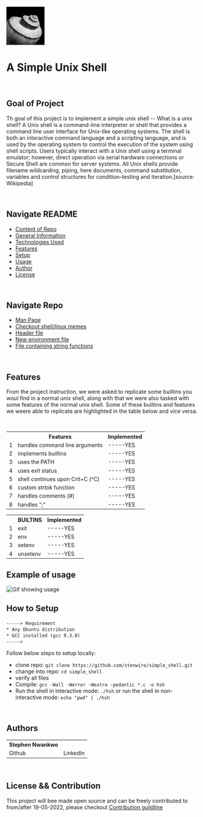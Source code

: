 <!-- ![shell image](./media/linux.png) -->

<img width=100px, height=100px src="./media/shell2.jpg"> <h1>A Simple Unix Shell</h1>

<!-- <img width=100%, height=500px src="./media/shell.jpeg"> -->

<br>

## Goal of Project
Th goal of this project is to implement a simple unix shell -- What is a unix shell? A Unix shell is a command-line interpreter or shell that provides a command line user interface for Unix-like operating systems.  The shell is both an interactive command language and a scripting language, and is used by the operating system to control the execution of the system using shell scripts.
Users typically interact with a Unix shell using a terminal emulator; however, direct operation via serial hardware connections or Secure Shell are common for server systems.  All Unix shells provide filename wildcarding, piping, here documents, command substitution, variables and control structures for condition-testing and iteration.[source: Wikipedia]

<br>

## Navigate README
* [Content of Repo](#navigate-repo)
* [General Information](#goal-of-project)
* [Technologies Used](#technologies-used)
* [Features](#features)
* [Setup](#how-to-setup)
* [Usage](#example-of-usage)
* [Author](#authors)
* [License](#license-&&-contribution)

<br>

## Navigate Repo

* [Man Page](https://github.com/stenwire/simple_shell/blob/master/man_1_simple_shell.man)
* [Checkout shell/linux memes](https://github.com/stenwire/simple_shell/tree/master/media/memes)
* [Header file](https://github.com/stenwire/simple_shell/blob/master/shell.h)
* [New environment file](https://github.com/stenwire/simple_shell/blob/master/new_environment.c)
* [File containing string functions](https://github.com/stenwire/simple_shell/blob/master/string_functions.c)

<br>

## Features

From the project instruction, we were asked to replicate some builtins you woul find in a normal unix shell, along with that we were also tasked with some features of the normal unix shell. Some of these builtins and features we weere able to replicate are highlighted in the table below and vice versa.

<br>

<table>
  <tr>
    <th></th>
    <th scope="col">Features</th>
    <th scope="col">Implemented</th>
  </tr>
  <tr>
    <td>1</td>
    <td>handles command line arguments</td>
    <td>-----YES</td>
  </tr>
  <tr>
    <td>2</td>
    <td>implements builtins</td>
    <td>-----YES</td>
  </tr>
  <tr>
    <td>3</td>
    <td>uses the PATH</td>
    <td>-----YES</td>
  </tr>
  <tr>
    <td>4</td>
    <td>uses exit status</td>
    <td>-----YES</td>
  </tr>
  <tr>
    <td>5</td>
    <td>shell continues upon Crtl+C (^C)</td>
    <td>-----YES</td>
  </tr>
  <tr>
    <td>6</td>
    <td>custom strtok function</td>
    <td>-----YES</td>
  </tr>
  <tr>
    <td>7</td>
    <td>handles comments (#)</td>
    <td>-----YES</td>
  </tr>
  <tr>
    <td>8</td>
    <td>handles ";"</td>
    <td>-----YES</td>
  </tr>
</table

<br>
  
<table>
  <tr>
    <th></th>
    <th scope="col">BUILTINS</th>
    <th scope="col">Implemented</th>
  </tr>

  <tr>
    <td>1</td>
    <td>exit</td>
    <td>-----YES</td>
  </tr>

  <tr>
    <td>2</td>
    <td>env</td>
    <td>-----YES</td>
  </tr>
    
  <tr>
    <td>3</td>
    <td>setenv</td>
    <td>-----YES</td>
  </tr>
  <tr>
    <td>4</td>
    <td>unsetenv</td>
    <td>-----YES</td>
  </tr>
</table

<br>

## Example of usage

<img src="" alt="Gif showing usage">

<br>

## How to Setup

```
-----> Requirement
* Any Ubuntu distribution
* GCC installed (gcc 9.3.0)
----->
```

Follow below steps to setup locally:
* clone repo: ```git clone https://github.com/stenwire/simple_shell.git```
* change into repo: ```cd simple_shell```
* verify all files
* Compile: ```gcc -Wall -Werror -Wextra -pedantic *.c -o hsh```
* Run the shell in interactive mode: ```./hsh``` or run the shell in non-interactive mode: ```echo "pwd" | ./hsh ```

<br>

## Authors

<table>
<tr>
    <th>Stephen Nwankwo</th>
</tr>
<tr>
    <td><a url="wwww.github.com/stenwire">Github</a></td>
    <td><a url="https://www.linkedin.com/in/stephen-nwankwo-9876b4196/">LinkedIn</a></td>
</tr>
</table>

<br>

## License && Contribution

This project will bee made open source and can be freely contributed to from/after 19-05-2022, please checkout [Contribution guildline](https://github.com/stenwire/simple_shell.git/contributing.md)
